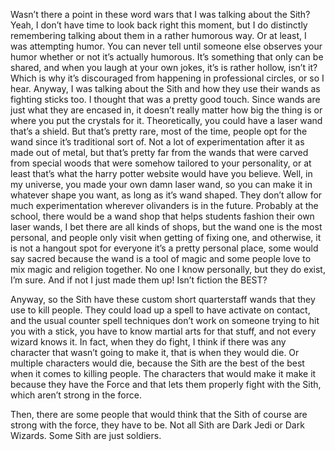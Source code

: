Wasn’t there a point in these word wars that I was talking about the
Sith? Yeah, I don’t have time to look back right this moment, but I do
distinctly remembering talking about them in a rather humorous way. Or
at least, I was attempting humor. You can never tell until someone else
observes your humor whether or not it’s actually humorous. It’s
something that only can be shared, and when you laugh at your own jokes,
it’s is rather hollow, isn’t it? Which is why it’s discouraged from
happening in professional circles, or so I hear. Anyway, I was talking
about the Sith and how they use their wands as fighting sticks too. I
thought that was a pretty good touch. Since wands are just what they are
encased in, it doesn’t really matter how big the thing is or where you
put the crystals for it. Theoretically, you could have a laser wand
that’s a shield. But that’s pretty rare, most of the time, people opt
for the wand since it’s traditional sort of. Not a lot of
experimentation after it as made out of metal, but that’s pretty far
from the wands that were carved from special woods that were somehow
tailored to your personality, or at least that’s what the harry potter
website would have you believe. Well, in my universe, you made your own
damn laser wand, so you can make it in whatever shape you want, as long
as it’s wand shaped. They don’t allow for much experimentation wherever
olivanders is in the future. Probably at the school, there would be a
wand shop that helps students fashion their own laser wands, I bet there
are all kinds of shops, but the wand one is the most personal, and
people only visit when getting of fixing one, and otherwise, it is not a
hangout spot for everyone it’s a pretty personal place, some would say
sacred because the wand is a tool of magic and some people love to mix
magic and religion together. No one I know personally, but they do
exist, I’m sure. And if not I just made them up! Isn’t fiction the BEST?

Anyway, so the Sith have these custom short quarterstaff wands that they
use to kill people. They could load up a spell to have activate on
contact, and the usual counter spell techniques don’t work on someone
trying to hit you with a stick, you have to know martial arts for that
stuff, and not every wizard knows it. In fact, when they do fight, I
think if there was any character that wasn’t going to make it, that is
when they would die. Or multiple characters would die, because the Sith
are the best of the best when it comes to killing people. The characters
that would make it make it because they have the Force and that lets
them properly fight with the Sith, which aren’t strong in the force.

Then, there are some people that would think that the Sith of course are
strong with the force, they have to be. Not all Sith are Dark Jedi or
Dark Wizards. Some Sith are just soldiers.
